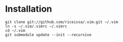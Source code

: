 # Installation

    git clone git://github.com/riceissa/.vim.git ~/.vim
    ln -s ~/.vim/.vimrc ~/.vimrc
    cd ~/.vim
    git submodule update --init --recursive
